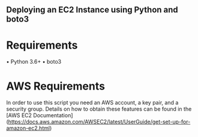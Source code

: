 ## Deploying an EC2 Instance using Python and boto3
# Requirements
• Python 3.6+
• boto3

# AWS Requirements
In order to use this script you need an AWS account, a key pair, and a security group. Details on how to obtain these features can be found in the [AWS EC2 Documentation] (https://docs.aws.amazon.com/AWSEC2/latest/UserGuide/get-set-up-for-amazon-ec2.html)
